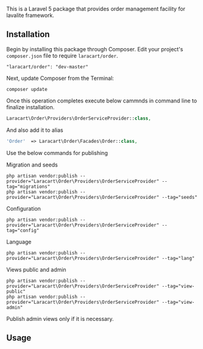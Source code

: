 This is a Laravel 5 package that provides order management facility for lavalite framework.

## Installation

Begin by installing this package through Composer. Edit your project's `composer.json` file to require `laracart/order`.

    "laracart/order": "dev-master"

Next, update Composer from the Terminal:

    composer update

Once this operation completes execute below cammnds in command line to finalize installation.

```php
Laracart\Order\Providers\OrderServiceProvider::class,

```

And also add it to alias

```php
'Order'  => Laracart\Order\Facades\Order::class,
```

Use the below commands for publishing

Migration and seeds

    php artisan vendor:publish --provider="Laracart\Order\Providers\OrderServiceProvider" --tag="migrations"
    php artisan vendor:publish --provider="Laracart\Order\Providers\OrderServiceProvider" --tag="seeds"

Configuration

    php artisan vendor:publish --provider="Laracart\Order\Providers\OrderServiceProvider" --tag="config"

Language

    php artisan vendor:publish --provider="Laracart\Order\Providers\OrderServiceProvider" --tag="lang"

Views public and admin

    php artisan vendor:publish --provider="Laracart\Order\Providers\OrderServiceProvider" --tag="view-public"
    php artisan vendor:publish --provider="Laracart\Order\Providers\OrderServiceProvider" --tag="view-admin"

Publish admin views only if it is necessary.

## Usage


